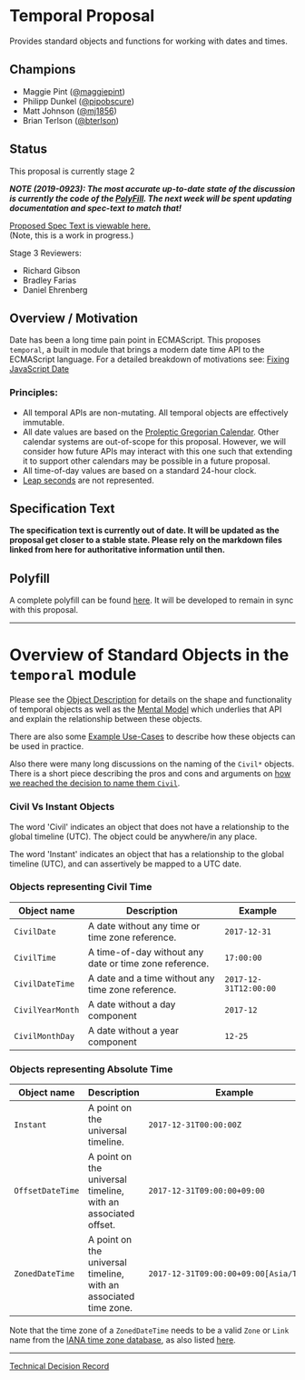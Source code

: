 # Temporal Proposal

Provides standard objects and functions for working with dates and times.

## Champions

- Maggie Pint  ([@maggiepint](https://github.com/maggiepint))
- Philipp Dunkel ([@pipobscure](https://github.com/pipobscure))
- Matt Johnson ([@mj1856](https://github.com/mj1856))
- Brian Terlson ([@bterlson](https://github.com/bterlson))

## Status

This proposal is currently stage 2

***NOTE (2019-0923): The most accurate up-to-date state of the discussion is currently the code of the [PolyFill](https://github.com/std-proposal/temporal/). The next week will be spent updating documentation and spec-text to match that!***

[Proposed Spec Text is viewable here.](https://tc39.github.io/proposal-temporal/spec-rendered)  
(Note, this is a work in progress.)

Stage 3 Reviewers:
- Richard Gibson
- Bradley Farias
- Daniel Ehrenberg

## Overview / Motivation

Date has been a long time pain point in ECMAScript.
This proposes `temporal`, a built in module that brings a modern date time API to the ECMAScript language.
For a detailed breakdown of motivations see:
[Fixing JavaScript Date](https://maggiepint.com/2017/04/09/fixing-javascript-date-getting-started/)

### Principles:

- All temporal APIs are non-mutating.  All temporal objects are effectively immutable.
- All date values are based on the [Proleptic Gregorian Calendar](https://en.wikipedia.org/wiki/Proleptic_Gregorian_calendar).  Other calendar systems are out-of-scope for this proposal.  However, we will consider how future APIs may interact with this one such that extending it to support other calendars may be possible in a future proposal.
- All time-of-day values are based on a standard 24-hour clock.
- [Leap seconds](https://en.wikipedia.org/wiki/Leap_second) are not represented.

## Specification Text

**The specification text is currently out of date. It will be updated as the proposal get closer to a stable state. Please rely on the markdown files linked from here for authoritative information until then.**

## Polyfill

A complete polyfill can be found [here](https://github.com/std-proposal/temporal). It will be developed to remain in sync with this proposal.

---------------------------------------------------------------------------------------------------

# Overview of Standard Objects in the `temporal` module

Please see the [Object Description](./objects.md) for details on the shape and functionality of
temporal objects as well as the [Mental Model](./mentalmodel.md) which underlies that API and explain the relationship between these objects.

There are also some [Example Use-Cases](./examples.md) to describe how these objects can be used
in practice.

Also there were many long discussions on the naming of the `Civil*` objects. There is a short piece describing the pros and cons and arguments on [how we reached the decision to name them `Civil`](./civil.md).

### Civil Vs Instant Objects

The word 'Civil' indicates an object that does not have a relationship to the global timeline (UTC). The object could be anywhere/in any place.

The word 'Instant' indicates an object that has a relationship to the global timeline (UTC), and can assertively be mapped to a UTC date.

### Objects representing Civil Time

Object name     | Description                                                         | Example
----------------|---------------------------------------------------------------------|-------------
`CivilDate`     | A date without any time or time zone reference.                     | `2017-12-31`
`CivilTime`     | A time-of-day without any date or time zone reference.              | `17:00:00`
`CivilDateTime` | A date and a time without any time zone reference.                  | `2017-12-31T12:00:00`
`CivilYearMonth`| A date without a day component                                      | `2017-12`
`CivilMonthDay` | A date without a year component                                     | `12-25`

### Objects representing Absolute Time

Object name     | Description                                                         | Example
----------------|---------------------------------------------------------------------|-------------
`Instant`       | A point on the universal timeline.                                  | `2017-12-31T00:00:00Z`
`OffsetDateTime`| A point on the universal timeline, with an associated offset.       | `2017‑12‑31T09:00:00+09:00`
`ZonedDateTime` | A point on the universal timeline, with an associated time zone.    | `2017‑12‑31T09:00:00+09:00[Asia/Tokyo]`

Note that the time zone of a `ZonedDateTime` needs to be a valid `Zone` or `Link` name from the
[IANA time zone database](https://www.iana.org/time-zones), as also listed [here](https://en.wikipedia.org/wiki/List_of_tz_database_time_zones).

---------------------------------------------------------------------------------------------------

[Technical Decision Record](./techrecord.md)
